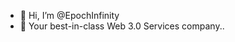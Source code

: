 - 👋 Hi, I’m @EpochInfinity
- 👀 Your best-in-class Web 3.0 Services company..

<!---
EpochInfinity/EpochInfinity is a ✨ special ✨ repository because its `README.md` (this file) appears on your GitHub profile.
You can click the Preview link to take a look at your changes.
--->
